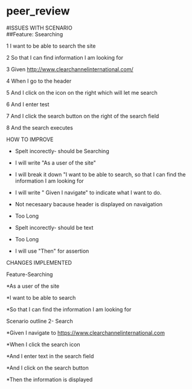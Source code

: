 # peer_review
#ISSUES WITH SCENARIO                                           
##Feature: Ssearching

1 I want to be able to search the site

2 So that I can find information I am looking for

3 Given http://www.clearchannelinternational.com/

4 When I go to the header

5 And I click on the icon on the right which will let me search

6 And I enter test

7 And I click the search button on the right of the search field

8 And the search executes


  HOW TO IMPROVE
* Spelt incorectly- should be Searching

* I will write "As a user of the site"

* I will break it down "I want to be able to search, so that I can find the   information I am looking for

* I will write " Given I navigate" to indicate what I want to do.

* Not necesaary bacause header is displayed on navaigation

* Too Long

* Spelt incorectly- should be text

* Too Long

* I will use "Then" for assertion



CHANGES IMPLEMENTED

Feature-Searching

*As a user of the site

*I want to be able to search

*So that I can find the information I am looking for



Scenario outline 2- Search

*Given I navigate to https://www.clearchannelinternational.com

*When I click the search icon

*And I enter text in the search field

*And I click on the search button

*Then the information is displayed


